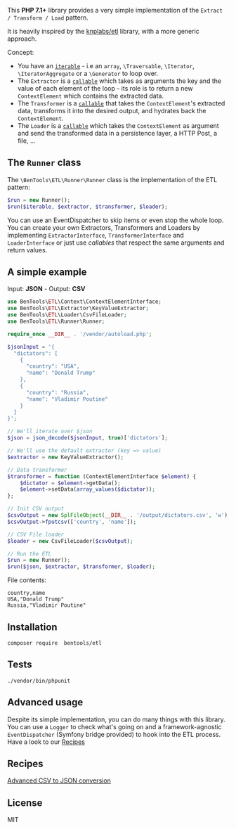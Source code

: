 This **PHP 7.1+** library provides a very simple implementation of the `Extract / Transform / Load` pattern. 

It is heavily inspired by the [knplabs/etl](https://github.com/docteurklein/php-etl) library, with a more generic approach.

Concept:

* You have an [`iterable`](https://wiki.php.net/rfc/iterable) - i.e an `array`, `\Traversable`, `\Iterator`, `\IteratorAggregate` or a `\Generator` to loop over.
* The `Extractor` is a [`callable`](http://php.net/manual/en/language.types.callable.php) which takes as arguments the key and the value of each element of the loop - its role is to return a new `ContextElement` which contains the extracted data. 
* The `Transformer` is a [`callable`](http://php.net/manual/en/language.types.callable.php) that takes the `ContextElement`'s extracted data, transforms it into the desired output, and hydrates back the `ContextElement`.
* The `Loader` is a [`callable`](http://php.net/manual/en/language.types.callable.php) which takes the `ContextElement` as argument and send the transformed data in a persistence layer, a HTTP Post, a file, ...


The `Runner` class
----------------

The `\BenTools\ETL\Runner\Runner` class is the implementation of the ETL pattern:

```php
$run = new Runner();
$run($iterable, $extractor, $transformer, $loader);
```

You can use an EventDispatcher to skip items or even stop the whole loop.
You can create your own Extractors, Transformers and Loaders by implementing `ExtractorInterface`, `TransformerInterface` and `LoaderInterface` or just use _callables_ that respect the same arguments and return values.


A simple example
---------
Input: **JSON** - Output: **CSV**

```php
use BenTools\ETL\Context\ContextElementInterface;
use BenTools\ETL\Extractor\KeyValueExtractor;
use BenTools\ETL\Loader\CsvFileLoader;
use BenTools\ETL\Runner\Runner;

require_once __DIR__ . '/vendor/autoload.php';

$jsonInput = '{
  "dictators": [
    {
      "country": "USA",
      "name": "Donald Trump"
    },
    {
      "country": "Russia",
      "name": "Vladimir Poutine"
    }
  ]
}';

// We'll iterate over $json
$json = json_decode($jsonInput, true)['dictators'];

// We'll use the default extractor (key => value)
$extractor = new KeyValueExtractor();

// Data transformer
$transformer = function (ContextElementInterface $element) {
    $dictator = $element->getData();
    $element->setData(array_values($dictator));
};

// Init CSV output
$csvOutput = new SplFileObject(__DIR__ . '/output/dictators.csv', 'w');
$csvOutput->fputcsv(['country', 'name']);

// CSV File loader
$loader = new CsvFileLoader($csvOutput);

// Run the ETL
$run = new Runner();
$run($json, $extractor, $transformer, $loader);
```

File contents: 
```csv
country,name
USA,"Donald Trump"
Russia,"Vladimir Poutine"
```

Installation
------------

```
composer require  bentools/etl
```

Tests
------------

```
./vendor/bin/phpunit
```


Advanced usage
--------------

Despite its simple implementation, you can do many things with this library.
You can use a `Logger` to check what's going on and a framework-agnostic `EventDispatcher` (Symfony bridge provided) to hook into the ETL process.
Have a look to our [Recipes](#recipes)

Recipes
-------
[Advanced CSV to JSON conversion](doc/Recipes/AdvancedCSVToJSON.md)

License
-------

MIT
